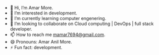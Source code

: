 - 👋 Hi, I’m Amar More.
- 👀 I’m interested in development.
- 🌱 I’m currently learning computer engenering.
- 💞️ I’m looking to collaborate on Cloud computing | DevOps | full stack developer.
- 📫 How to reach me mamar7694@gmail.com.
- 😄 Pronouns: Amar Anil More.
- ⚡ Fun fact: development.

<!---
amarmor21/amarmor21 is a ✨ special ✨ repository because its `README.md` (this file) appears on your GitHub profile.
You can click the Preview link to take a look at your changes.
--->
